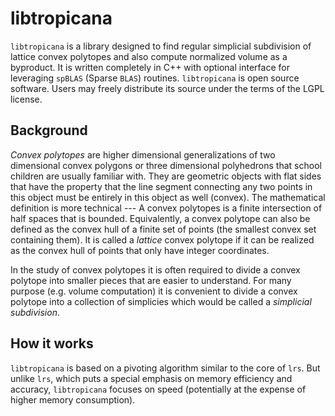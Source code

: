 # libtropicana

`libtropicana` is a library designed to find regular simplicial subdivision 
of lattice convex polytopes and also compute normalized volume as a byproduct.
It is written completely in C++ with optional interface for leveraging 
`spBLAS` (Sparse `BLAS`) routines.
`libtropicana` is open source software. 
Users may freely distribute its source under the terms of the LGPL license.

## Background

_Convex polytopes_ are higher dimensional generalizations of two dimensional
convex polygons or three dimensional polyhedrons that school children are 
usually familiar with.
They are geometric objects with flat sides that have the property that
the line segment connecting any two points in this object must be entirely
in this object as well (convex).
The mathematical definition is more technical --- A convex polytopes is a
finite intersection of half spaces that is bounded.
Equivalently, a convex polytope can also be defined as the convex hull
of a finite set of points (the smallest convex set containing them).
It is called a _lattice_ convex polytope if it can be realized as the
convex hull of points that only have integer coordinates.

In the study of convex polytopes it is often required to divide a 
convex polytope into smaller pieces that are easier to understand.
For many purpose (e.g. volume computation) it is convenient to divide
a convex polytope into a collection of simplicies which would be called
a _simplicial subdivision_.

## How it works

`libtropicana` is based on a pivoting algorithm similar to the core
of `lrs`.
But unlike `lrs`, which puts a special emphasis on memory efficiency
and accuracy, `libtropicana` focuses on speed (potentially at the 
expense of higher memory consumption).



